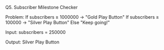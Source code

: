 Q5. Subscriber Milestone Checker

Problem:
If subscribers ≥ 1000000 → "Gold Play Button"
If subscribers ≥ 100000 → "Silver Play Button"
Else "Keep going!"

Input:
subscribers = 250000

Output:
Silver Play Button